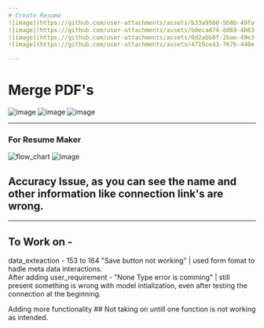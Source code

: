```yaml
---
# Create Resume
![image](https://github.com/user-attachments/assets/b33a95b0-5b8b-49fa-9285-a48b4f062788)
![image](https://github.com/user-attachments/assets/b0ecad74-dd69-4b63-b709-36351985a60f)
![image](https://github.com/user-attachments/assets/0d2abb0f-2bae-49e3-b6a4-cb92f4007f80)
![image](https://github.com/user-attachments/assets/4719ce43-767b-440e-a1ef-9dcd454598d4)

---
```

# Merge PDF's
![image](https://github.com/user-attachments/assets/8dc7656f-dfac-4369-b799-78a24f50d2e3)
![image](https://github.com/user-attachments/assets/06ff9ab9-e2f6-4718-adf5-22cb418bdf3b)
![image](https://github.com/user-attachments/assets/771a199b-7207-4cc3-8252-6c66248368bd)

---
### For Resume Maker
![flow_chart](https://github.com/user-attachments/assets/17e043f9-c933-4c50-a623-9f9704b87c13)
![image](https://github.com/user-attachments/assets/401e0a8f-32ae-4732-8e79-b11177806327)
## Accuracy Issue, as you can see the name and other information like connection link's are wrong.
---
## To Work on - <br>
data_exteaction - 153 to 164 "Save button not working" | used form fomat to hadle meta data interactions.<br>
After adding user_requirement - "None Type error is comming" | still present something is wrong with model intialization, even after testing the connection at the beginning.<br>

Adding more functionality ## Not taking on untill one function is not working as intended.
